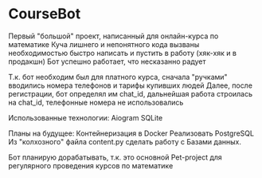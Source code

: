 # CourseBot
Первый "большой" проект, написанный для онлайн-курса по математике
Куча лишнего и непонятного кода вызваны необходимостью быстро написать и пустить в работу (хяк-хяк и в продакшн)
Бот успешно работает, что несказанно радует

Т.к. бот необходим был для платного курса, сначала "ручками" вводились номера телефонов и тарифы купивших людей
Далее, после регистрации, бот определял им chat_id, дальнейшая работа строилась на chat_id, телефонные номера не использовались

Использованные технологии:
Aiogram
SQLite

Планы на будущее:
Контейнеризация в Docker
Реализовать PostgreSQL
Из "колхозного" файла content.py сделать работу с Базами данных.

Бот планирую дорабатывать, т.к. это основной Pet-project для регулярного проведения курсов по математике
